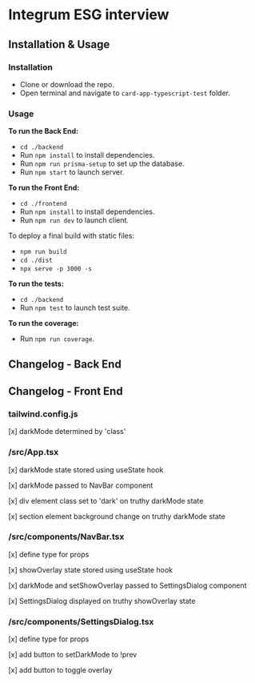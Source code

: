 # Integrum ESG interview

## Installation & Usage

### Installation

* Clone or download the repo.
* Open terminal and navigate to `card-app-typescript-test` folder.

### Usage

**To run the Back End:**
- `cd ./backend`
- Run `npm install` to install dependencies.
- Run `npm run prisma-setup` to set up the database.
- Run `npm start` to launch server.

**To run the Front End:**
- `cd ./frontend`
- Run `npm install` to install dependencies.
- Run `npm run dev` to launch client.

To deploy a final build with static files:

- `npm run build`
- `cd ./dist`
- `npx serve -p 3000 -s`

**To run the tests:**
- `cd ./backend`
- Run `npm test` to launch test suite.

**To run the coverage:**
- Run `npm run coverage`.

## Changelog - Back End

## Changelog - Front End

### tailwind.config.js

[x] darkMode determined by 'class'

### /src/App.tsx

[x] darkMode state stored using useState hook

[x] darkMode passed to NavBar component

[x] div element class set to 'dark' on truthy darkMode state

[x] section element background change on truthy darkMode state

### /src/components/NavBar.tsx

[x] define type for props

[x] showOverlay state stored using useState hook

[x] darkMode and setShowOverlay passed to SettingsDialog component

[x] SettingsDialog displayed on truthy showOverlay state

### /src/components/SettingsDialog.tsx

[x] define type for props

[x] add button to setDarkMode to !prev

[x] add button to toggle overlay